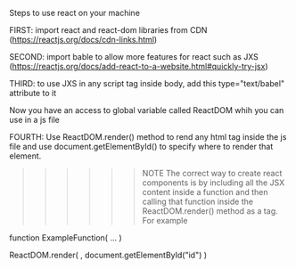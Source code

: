 Steps to use react on your machine

FIRST: 
import react and react-dom libraries from CDN (https://reactjs.org/docs/cdn-links.html)

<script crossorigin src="https://unpkg.com/react@17/umd/react.development.js"></script>
<script crossorigin src="https://unpkg.com/react-dom@17/umd/react-dom.development.js"></script>

SECOND:
import bable to allow more features for react such as JXS (https://reactjs.org/docs/add-react-to-a-website.html#quickly-try-jsx)
<script src="https://unpkg.com/babel-standalone@6/babel.min.js"></script>

THIRD:
to use JXS in any script tag inside body, add this type="text/babel" attribute to it

Now you have an access to global variable called ReactDOM whih you can use in a js file

FOURTH:
Use ReactDOM.render() method to rend any html tag inside the js file and use document.getElementById() to specify where to render that element.

>>>>>>NOTE
The correct way to create react components is by including all the JSX content inside a function and then calling that function inside the ReactDOM.render() method as a tag. For example

function ExampleFunction(
    ...
)

ReactDOM.render(
    <ExampleFUnction />,
    document.getElementById("id")
)


